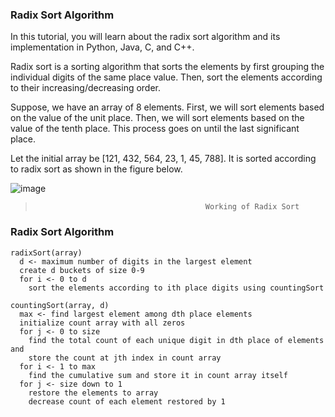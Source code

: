 ### Radix Sort Algorithm
In this tutorial, you will learn about the radix sort algorithm and its implementation in Python, Java, C, and C++.

Radix sort is a sorting algorithm that sorts the elements by first grouping the individual digits of the same place value. Then, sort the elements according to their increasing/decreasing order.

Suppose, we have an array of 8 elements. First, we will sort elements based on the value of the unit place. Then, we will sort elements based on the value of the tenth place. This process goes on until the last significant place.

Let the initial array be [121, 432, 564, 23, 1, 45, 788]. It is sorted according to radix sort as shown in the figure below.

![image](https://user-images.githubusercontent.com/88281326/198723240-5cb2aae0-063e-47d1-aae6-7e0dc48ab9e2.png)

>                                           Working of Radix Sort


### Radix Sort Algorithm
```
radixSort(array)
  d <- maximum number of digits in the largest element
  create d buckets of size 0-9
  for i <- 0 to d
    sort the elements according to ith place digits using countingSort

countingSort(array, d)
  max <- find largest element among dth place elements
  initialize count array with all zeros
  for j <- 0 to size
    find the total count of each unique digit in dth place of elements and
    store the count at jth index in count array
  for i <- 1 to max
    find the cumulative sum and store it in count array itself
  for j <- size down to 1
    restore the elements to array
    decrease count of each element restored by 1
 ```
